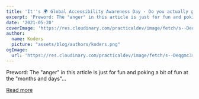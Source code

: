 ```yaml
---
title: 'It''s 🌍 Global Accessibility Awareness Day - Do you actually give a f*ck? Here are 7 reasons why YOU should.'
excerpt: 'Preword: The "anger" in this article is just for fun and poking a bit of fun at the "months and days"...'
date: '2021-05-20'
coverImage: 'https://res.cloudinary.com/practicaldev/image/fetch/s--Deqgmc3r--/c_imagga_scale,f_auto,fl_progressive,h_420,q_auto,w_1000/https://dev-to-uploads.s3.amazonaws.com/uploads/articles/9f9dhcwcil3qf9chxehk.jpg'
author:
  name: Koders
  picture: "assets/blog/authors/koders.png"
ogImage:
  url: 'https://res.cloudinary.com/practicaldev/image/fetch/s--Deqgmc3r--/c_imagga_scale,f_auto,fl_progressive,h_420,q_auto,w_1000/https://dev-to-uploads.s3.amazonaws.com/uploads/articles/9f9dhcwcil3qf9chxehk.jpg'
---
```


Preword: The "anger" in this article is just for fun and poking a bit of fun at the "months and days"...

[Read more](https://dev.to/inhuofficial/it-s-global-accessibility-awareness-day-do-you-give-a-f-ck-here-are-7-reasons-you-should-14ni)
